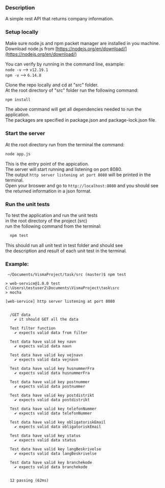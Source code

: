 ### Description
A simple rest API that returns company information.  

### Setup locally
Make sure node.js and npm packet manager are installed in you machine.  
Download node.js from [https://nodejs.org/en/download/](https://nodejs.org/en/download/)   

You can verify by running in the command line, example:    
  ```node -v```  --> ```v12.19.1```  
  ```npm -v```  --> ```6.14.8```   
  
Clone the repo locally and cd at "src" folder.  
At the root directory of "src" folder run the following command:  
```bash
npm install
```  
The above command will get all dependencies needed to run the application.  
The packages are specified in package.json and package-lock.json file.  
  
### Start the server  
At the root directory run from the terminal the command:  
```bash
node app.js
```  
This is the entry point of the appication.  
The server will start running and listening on port 8080.  
The output ```http server listening at port 8080``` will be printed in the terminal.  
Open your broswer and go to ```http://localhost:8080``` and you should see the returned information in a json format.      
 
### Run the unit tests  
To test the application and run the unit tests  
in the root directory of the project (src)  
run the following command from the terminal:  
```bash
  npm test
```  
This should run all unit test in test folder and should see  
the description and result of each unit test in the terminal. 

### Example:
```
 ~/Documents/VismaProject/task/src (master)$ npm test  

> web-service@1.0.0 test C:\Users\testuser2\Documents\VismaProject\task\src
> mocha

[web-service] http server listening at port 8080


  /GET data
    ✔ it should GET all the data

  Test filter function
    ✔ expects valid data from filter 

  Test data have valid key navn
    ✔ expects valid data navn 

  Test data have valid key vejnavn
    ✔ expects valid data vejnavn

  Test data have valid key husnummerFra
    ✔ expects valid data husnummerFra

  Test data have valid key postnummer
    ✔ expects valid data postnummer

  Test data have valid key postdistrikt
    ✔ expects valid data postdistrikt

  Test data have valid key telefonNummer
    ✔ expects valid data telefonNummer

  Test data have valid key obligatoriskEmail
    ✔ expects valid data obligatoriskEmail

  Test data have valid key status
    ✔ expects valid data status

  Test data have valid key langBeskrivelse
    ✔ expects valid data langBeskrivelse

  Test data have valid key branchekode
    ✔ expects valid data branchekode


  12 passing (62ms)
  ```